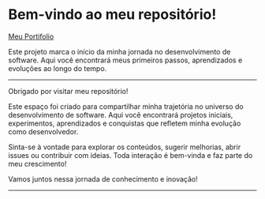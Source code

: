 # Bem-vindo ao meu repositório!

[Meu Portifolio](https://brunooliveira-10.github.io/O_Inicio/index.html)

Este projeto marca o início da minha jornada no desenvolvimento de software. Aqui você encontrará meus primeiros passos, aprendizados e evoluções ao longo do tempo.


---

Obrigado por visitar meu repositório! 

Este espaço foi criado para compartilhar minha trajetória no universo do desenvolvimento de software. Aqui você encontrará projetos iniciais, experimentos, aprendizados e conquistas que refletem minha evolução como desenvolvedor.

Sinta-se à vontade para explorar os conteúdos, sugerir melhorias, abrir issues ou contribuir com ideias. Toda interação é bem-vinda e faz parte do meu crescimento!

Vamos juntos nessa jornada de conhecimento e inovação!

---


